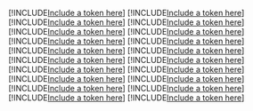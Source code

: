[!INCLUDE[Include a token here](refs1540428904770/r1.md)]
[!INCLUDE[Include a token here](refs1540428904770/r2.md)]
[!INCLUDE[Include a token here](refs1540428904770/r3.md)]
[!INCLUDE[Include a token here](refs1540428904770/r4.md)]
[!INCLUDE[Include a token here](refs1540428904770/r5.md)]
[!INCLUDE[Include a token here](refs1540428904770/r6.md)]
[!INCLUDE[Include a token here](refs1540428904770/r7.md)]
[!INCLUDE[Include a token here](refs1540428904770/r8.md)]
[!INCLUDE[Include a token here](refs1540428904770/r9.md)]
[!INCLUDE[Include a token here](refs1540428904770/r10.md)]
[!INCLUDE[Include a token here](refs1540428904770/r11.md)]
[!INCLUDE[Include a token here](refs1540428904770/r12.md)]
[!INCLUDE[Include a token here](refs1540428904770/r13.md)]
[!INCLUDE[Include a token here](refs1540428904770/r14.md)]
[!INCLUDE[Include a token here](refs1540428904770/r15.md)]
[!INCLUDE[Include a token here](refs1540428904770/r16.md)]
[!INCLUDE[Include a token here](refs1540428904770/r17.md)]
[!INCLUDE[Include a token here](refs1540428904770/r18.md)]
[!INCLUDE[Include a token here](refs1540428904770/r19.md)]
[!INCLUDE[Include a token here](refs1540428904770/r20.md)]